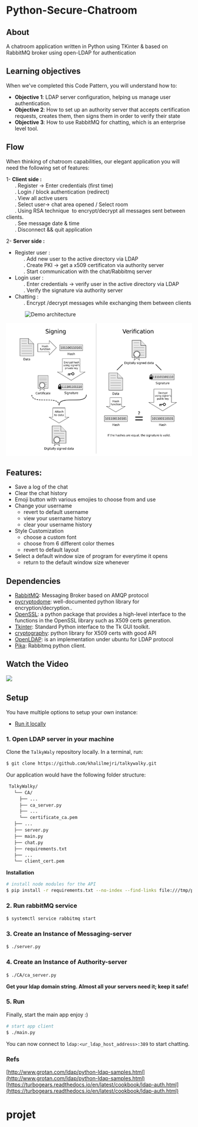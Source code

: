 # Python-Secure-Chatroom

## About

A chatroom application written in Python using TKinter & based on RabbitMQ broker using open-LDAP for authentication

## Learning objectives

When we've completed this Code Pattern, you will understand how to:

- **Objective 1**: LDAP server configuration, helping us manage user authentication.
- **Objective 2**: How to set up an authority server that accepts certification requests, creates them, then signs them in order to verify their state
- **Objective 3**: How to use RabbitMQ for chatting, which is an enterprise level tool.

## Flow

When thinking of chatroom capabilities, our elegant application you will need the following set of features:

1- **Client side :**
<br>&nbsp;&nbsp;&nbsp;&nbsp;&nbsp;&nbsp;. Register -> Enter credentials (first time)
<br>&nbsp;&nbsp;&nbsp;&nbsp;&nbsp;&nbsp;. Login / block authentication (redirect)
<br>&nbsp;&nbsp;&nbsp;&nbsp;&nbsp;&nbsp;. View all active users
<br>&nbsp;&nbsp;&nbsp;&nbsp;&nbsp;&nbsp;. Select user-> chat area opened / Select room
<br>&nbsp;&nbsp;&nbsp;&nbsp;&nbsp;&nbsp;. Using RSA technique  to encrypt/decrypt all messages sent between clients.
<br>&nbsp;&nbsp;&nbsp;&nbsp;&nbsp;&nbsp;. See message date & time
<br>&nbsp;&nbsp;&nbsp;&nbsp;&nbsp;&nbsp;. Disconnect && quit application

2- **Server side :**

- Register user : 
  <br>&nbsp;&nbsp;&nbsp;&nbsp;&nbsp;&nbsp;. Add new user to the active directory via LDAP 
  <br>&nbsp;&nbsp;&nbsp;&nbsp;&nbsp;&nbsp;. Create PKI -> get a x509 certificaton via authority server
  <br>&nbsp;&nbsp;&nbsp;&nbsp;&nbsp;&nbsp;. Start communication with the chat/Rabbitmq server
- Login user :
  <br>&nbsp;&nbsp;&nbsp;&nbsp;&nbsp;&nbsp;. Enter credentials -> verify user in the active directory via LDAP
  <br>&nbsp;&nbsp;&nbsp;&nbsp;&nbsp;&nbsp;. Verify the signature via authority server
- Chatting :
  <br>&nbsp;&nbsp;&nbsp;&nbsp;&nbsp;&nbsp;. Encrypt /decrypt messages while exchanging them between clients

&nbsp;&nbsp;&nbsp;&nbsp;&nbsp;&nbsp;&nbsp;&nbsp;&nbsp;&nbsp;&nbsp;&nbsp; ![Demo architecture](https://i.ibb.co/zx75pzD/arch.png)

![Demo encryption](https://github.com/khalilMejri/TalkyWalky/blob/master/docs/Annotation%202020-01-23%20214852.png)


## Features:

- Save a log of the chat
- Clear the chat history
- Emoji button with various emojies to choose from and use
- Change your username
  - revert to default username
  - view your username history
  - clear your username history
- Style Customization
  - choose a custom font
  - choose from 6 different color themes
  - revert to default layout
- Select a default window size of program for everytime it opens
  - return to the default window size whenever

## Dependencies

- [RabbitMQ](https://github.com/khalilMejri/TalkyWalky): Messaging Broker based on AMQP protocol
- [pycryptodome](https://github.com/khalilMejri/TalkyWalky): well-documented python library for encryption/decryption..
- [OpenSSL](https://github.com/khalilMejri/TalkyWalky): a python package that provides a high-level interface to the functions in the OpenSSL library such as X509 certs generation.
- [Tkinter](https://github.com/khalilMejri/TalkyWalky): Standard Python interface to the Tk GUI toolkit.
- [cryptography](https://github.com/khalilMejri/TalkyWalky): python library for X509 certs with good API
- [OpenLDAP](https://github.com/khalilMejri/TalkyWalky): is an implementation under ubuntu for LDAP protocol
- [Pika](https://github.com/khalilMejri/TalkyWalky): Rabbitmq python client.

## Watch the Video

[![](https://i.ibb.co/SvDjbvZ/Annotation-2020-01-24-005326.png)](https://drive.google.com/open?id=1h2x8_4kPlm4656Bjh0Pp3KeyIaOd_f4f)

## Setup

You have multiple options to setup your own instance:

- [Run it locally](#run-locally)

### 1. Open LDAP server in your machine

Clone the `TalkyWaly` repository locally. In a terminal, run:

```bash
$ git clone https://github.com/khalilmejri/talkywalky.git
```

Our application would have the following folder structure:

```bash
 TalkyWalky/
   └── CA/
     ├── ...
     ├── ca_server.py
     ├── ...
     └── certificate_ca.pem
   ├── ...
   ├── server.py
   ├── main.py
   ├── chat.py
   ├── requirements.txt
   ├── ...
   └── client_cert.pem

```

**Installation**

```bash
# install node modules for the API
$ pip install -r requirements.txt --no-index --find-links file:///tmp/packages
```

### 2. Run rabbitMQ service

```bash
$ systemctl service rabbitmq start
```

### 3. Create an Instance of Messaging-server

```bash
$ ./server.py
```

### 4. Create an Instance of Authority-server

```bash
$ ./CA/ca_server.py
```

**Get your ldap domain string. Almost all your servers need it; keep it safe!**

### 5. Run

Finally, start the main app enjoy :)

```bash
# start app client
$ ./main.py
```

You can now connect to `ldap:<ur_ldap_host_address>:389` to start chatting.

### Refs

[http://www.grotan.com/ldap/python-ldap-samples.html](http://www.grotan.com/ldap/python-ldap-samples.html) <br/>
[https://turbogears.readthedocs.io/en/latest/cookbook/ldap-auth.html](https://turbogears.readthedocs.io/en/latest/cookbook/ldap-auth.html)
# projet
